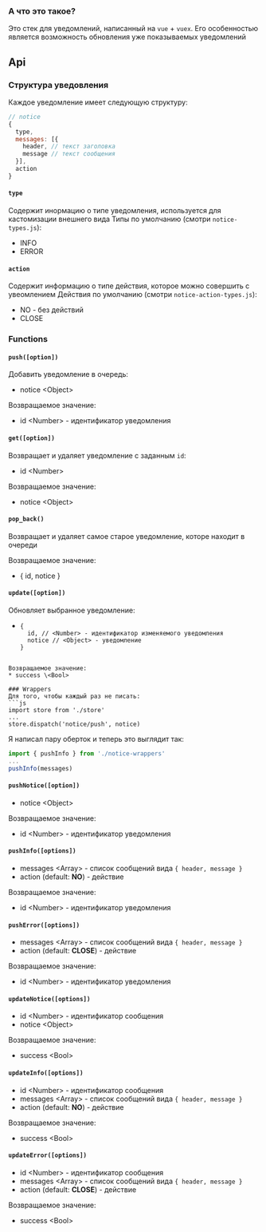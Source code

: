 ### А что это такое?
Это стек для уведомлений, написанный на `vue` + `vuex`.
Его особенностью является возможность обновления уже показываемых уведомлений

## Api
### Структура уведовления
Каждое уведомление имеет следующую структуру:
```js
// notice
{
  type,
  messages: [{
    header, // текст заголовка
    message // текст сообщения
  }],
  action
}
```
#### `type`
Содержит инормацию о типе уведомления, используется для кастомизации внешнего вида
Типы по умолчанию (смотри `notice-types.js`):
* INFO
* ERROR

#### `action`
Содержит информацию о типе действия, которое можно совершить с увеомлением
Действия по умолчанию (смотри `notice-action-types.js`):
* NO - без действий
* CLOSE

### Functions
#### `push([option])`
Добавить уведомление в очередь:
* notice \<Object>

Возвращаемое значение:
* id \<Number> - идентификатор уведомления

#### `get([option])`
Возвращает и удаляет уведомление с заданным `id`:
* id \<Number>

Возвращаемое значение:
* notice \<Object>

#### `pop_back()`
Возвращает и удаляет самое старое уведомление, которе находит в очереди

Возвращаемое значение:
* { id, notice }

#### `update([option])`
Обновляет выбранное уведомление:
* ```
  {
    id, // <Number> - идентификатор изменяемого уведомления
    notice // <Object> - уведомление
  }
```

Возвращаемое значение:
* success \<Bool>

### Wrappers
Для того, чтобы каждый раз не писать:
```js
import store from './store'
...
store.dispatch('notice/push', notice)
```
Я написал пару оберток и теперь это выглядит так:
```js
import { pushInfo } from './notice-wrappers'
...
pushInfo(messages)
```

#### `pushNotice([option])`
* notice \<Object>

Возвращаемое значение:
* id \<Number> - идентификатор уведомления

#### `pushInfo([options])`
* messages \<Array> - список сообщений вида `{ header, message }`
* action <String> (default: __NO__) - действие

Возвращаемое значение:
* id \<Number> - идентификатор уведомления

#### `pushError([options])`
* messages \<Array> - список сообщений вида `{ header, message }`
* action <String> (default: __CLOSE__) - действие

Возвращаемое значение:
* id \<Number> - идентификатор уведомления

#### `updateNotice([options])`
* id \<Number> - идентификатор сообщения
* notice \<Object>

Возвращаемое значение:
* success \<Bool>

#### `updateInfo([options])`
* id \<Number> - идентификатор сообщения
* messages \<Array> - список сообщений вида `{ header, message }`
* action <String> (default: __NO__) - действие

Возвращаемое значение:
* success \<Bool>

#### `updateError([options])`
* id \<Number> - идентификатор сообщения
* messages \<Array> - список сообщений вида `{ header, message }`
* action <String> (default: __CLOSE__) - действие

Возвращаемое значение:
* success \<Bool>
